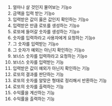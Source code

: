 1. 얼마나 살 것인지 물어보는 기능o
2. 금액을 입력 받는 기능o
3. 입력받은 값이 옳은 값인지 확인하는 기능o
4. 입력받은 만큼 로또를 생성하는 기능o
5. 로또에 들어갈 숫자를 생성하는 기능o
6. 숫자를 입력하라고 사용자에게 요청하는 기능o
7. 그 숫자를 입력받는 기능o
8. 그 숫자가 예외는 아닌지 확인하는 기능o
9. 보너스 숫자를 입력하라고 요청하는 기능o
10. 보너스 숫자를 입력받는 기능
11. 입력받은 값이 예외가 아닌지 확인하는 기능
12. 로또의 결과를 판단하는 기능
13. 로또의 숫자를 알맞은 형태로 정리해서 반환하는 기능
14. 로또의 숫자를 출력하는 기능
15. 수익률을 계산하는 기능
16. 수익률을 출력하는 기능